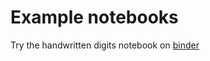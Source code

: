 # Example notebooks

Try the handwritten digits notebook on [binder](https://mybinder.org/v2/gh/kvanlombeek/example_notebooks/master?filepath=hand_written_digits%2Fhand_written_digits_tutorial.ipynb) 